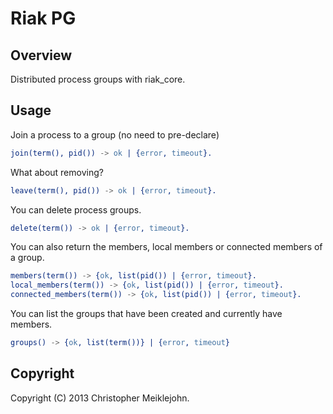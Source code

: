 # Riak PG

## Overview

Distributed process groups with riak\_core.

## Usage

Join a process to a group (no need to pre-declare)

```erlang
join(term(), pid()) -> ok | {error, timeout}.
```

What about removing?

```erlang
leave(term(), pid()) -> ok | {error, timeout}.
```

You can delete process groups.

```erlang
delete(term()) -> ok | {error, timeout}.
```

You can also return the members, local members or connected members of a
group.

```erlang
members(term()) -> {ok, list(pid()) | {error, timeout}.
local_members(term()) -> {ok, list(pid()) | {error, timeout}.
connected_members(term()) -> {ok, list(pid()) | {error, timeout}.
```

You can list the groups that have been created and currently have members.

```erlang
groups() -> {ok, list(term())} | {error, timeout}
```

## Copyright

Copyright (C) 2013 Christopher Meiklejohn.
